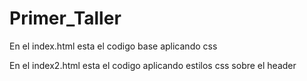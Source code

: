 # Primer_Taller
En el index.html esta el codigo base aplicando css

En el index2.html esta el codigo aplicando estilos css sobre el header
